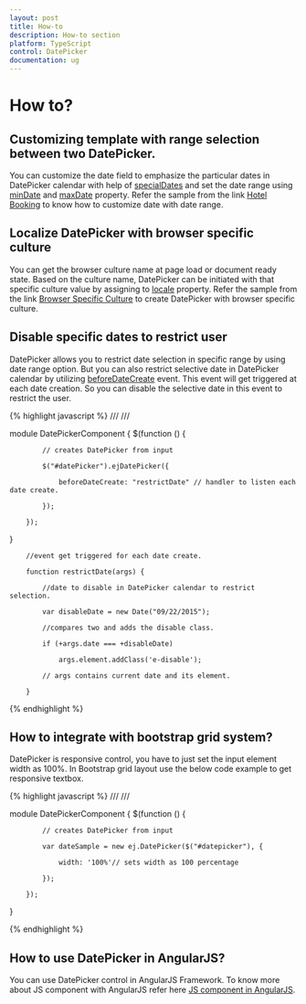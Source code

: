 ```yaml
---
layout: post
title: How-to
description: How-to section
platform: TypeScript
control: DatePicker
documentation: ug
---
```

# How to?

## Customizing template with range selection between two DatePicker. 

You can customize the date field to emphasize the particular dates in DatePicker calendar with help of [specialDates](https://help.syncfusion.com/api/js/ejdatepicker#members:specialdates) and set the date range using [minDate](https://help.syncfusion.com/api/js/ejdatepicker#members:mindate) and [maxDate](https://help.syncfusion.com/api/js/ejdatepicker#members:maxdate) property. Refer the sample from the link [Hotel Booking](http://jsplayground.syncfusion.com/bdr5k4cg#) to know how to customize date with date range.

## Localize DatePicker with browser specific culture

You can get the browser culture name at page load or document ready state. Based on the culture name, DatePicker can be initiated with that specific culture value by assigning to [locale](https://help.syncfusion.com/api/js/ejdatepicker#members:locale) property. Refer the sample from the link [Browser Specific Culture](http://www.syncfusion.com/kb/4904/datepicker-control-culture-have-to-change-based-on-the-browser-language#) to create DatePicker with browser specific culture.

## Disable specific dates to restrict user

DatePicker allows you to restrict date selection in specific range by using date range option. But you can also restrict selective date in DatePicker calendar by utilizing [beforeDateCreate](https://help.syncfusion.com/api/js/ejdatepicker#events:beforedatecreate) event. This event will get triggered at each date creation. So you can disable the selective date in this event to restrict the user.

{% highlight javascript %}
/// <reference path="tsfiles/jquery.d.ts" />
/// <reference path="tsfiles/ej.web.all.d.ts" />

module DatePickerComponent {
       $(function () {

            // creates DatePicker from input

            $("#datePicker").ejDatePicker({

                beforeDateCreate: "restrictDate" // handler to listen each date create.

            });

        });
}

        //event get triggered for each date create.

        function restrictDate(args) {

            //date to disable in DatePicker calendar to restrict selection.

            var disableDate = new Date("09/22/2015");

            //compares two and adds the disable class.

            if (+args.date === +disableDate)

                args.element.addClass('e-disable');

            // args contains current date and its element.          

        }


{% endhighlight %}

## How to integrate with bootstrap grid system? 

DatePicker is responsive control, you have to just set the input element width as 100%. In Bootstrap grid layout use the below code example to get responsive textbox. 

{% highlight javascript %}
/// <reference path="tsfiles/jquery.d.ts" />
/// <reference path="tsfiles/ej.web.all.d.ts" />

module DatePickerComponent {
        $(function () {

            // creates DatePicker from input

            var dateSample = new ej.DatePicker($("#datepicker"), {

                width: '100%'// sets width as 100 percentage

            });

        });
}

{% endhighlight %}

## How to use DatePicker in AngularJS?

You can use DatePicker control in AngularJS Framework. To know more about JS component with AngularJS refer here [JS component in AngularJS](https://help.syncfusion.com/js/angularjs).

